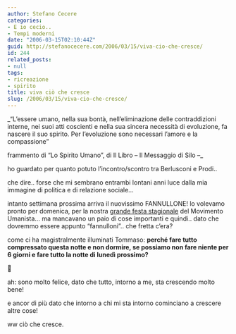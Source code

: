 ```yaml
---
author: Stefano Cecere
categories:
- E io cecio..
- Tempi moderni
date: "2006-03-15T02:10:44Z"
guid: http://stefanocecere.com/2006/03/15/viva-cio-che-cresce/
id: 244
related_posts:
- null
tags:
- ricreazione
- spirito
title: viva ciò che cresce
slug: /2006/03/15/viva-cio-che-cresce/
---
```


_&#8220;L&#8217;essere umano, nella sua bontà, nell&#8217;eliminazione delle contraddizioni interne, nei suoi atti coscienti e nella sua sincera necessità di evoluzione, fa nascere il suo spirito. Per l&#8217;evoluzione sono necessari l&#8217;amore e la compassione&#8221;
  
frammento di &#8220;Lo Spirito Umano&#8221;, di Il Libro &#8211; Il Messaggio di Silo &#8211;_

ho guardato per quanto potuto l&#8217;incontro/scontro tra Berlusconi e Prodi..
  
che dire.. forse che mi sembrano entrambi lontani anni luce dalla mia immagine di politica e di relazione sociale&#8230;

intanto settimana prossima arriva il nuovissimo FANNULLONE! lo volevamo pronto per domenica, per la nostra [grande festa stagionale](http://www.ilfannullone.it) del Movimento Umanista&#8230; ma mancavano un paio di cose importanti e quindi.. dato che dovremmo essere appunto &#8220;fannulloni&#8221;.. che fretta c&#8217;era?

come ci ha magistralmente illuminati Tommaso: **perché fare tutto compressato questa notte e non dormire, se possiamo non fare niente per 6 giorni e fare tutto la notte di lunedì prossimo?**

🙂

ah: sono molto felice, dato che tutto, intorno a me, sta crescendo molto bene!
  
e ancor di più dato che intorno a chi mi sta intorno cominciano a crescere altre cose!

ww ciò che cresce.